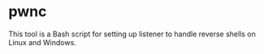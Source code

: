# pwnc
This tool is a Bash script for setting up listener to handle reverse shells on Linux and Windows.
